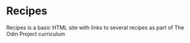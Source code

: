 # Recipes

Recipes is a basic HTML site with links to several recipes as part of The Odin Project curriculum